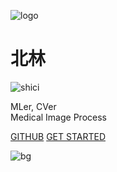 <!-- _coverpage.md -->
<!-- 封面 -->

![logo](./_media/logo.svg)
# 北林 <small></small>
![shici](https://v1.jinrishici.com/all.svg)

<!-- <br>
<span id="busuanzi_container_site_pv" style='display:none'>
    访问量：<span id="busuanzi_value_site_pv"></span> 次
</span>
<span id="busuanzi_container_site_uv" style='display:none'>
    访客数：<span id="busuanzi_value_site_uv"></span> 人
</span>
<br> -->
MLer, CVer  
Medical Image Process

[GITHUB](https://github.com/WuGuangHeng)
[GET STARTED](README.md)

<!-- background color -->

<!-- ![color](#f0f0f0)     -->

<!-- 背景图片 -->

![bg](/_media/bg.png)
